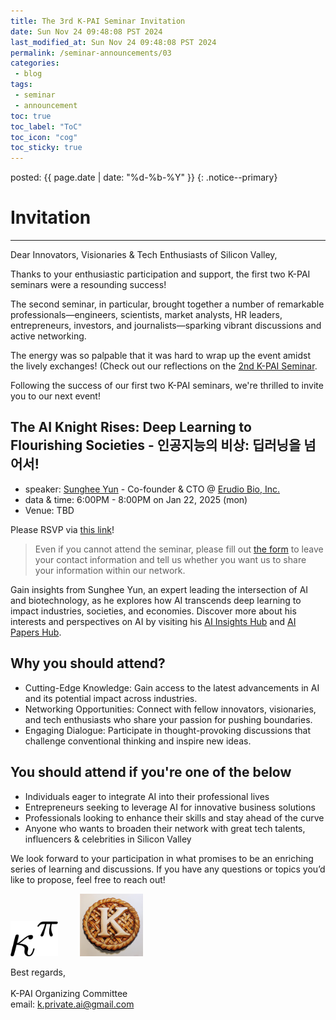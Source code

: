 ```yaml
---
title: The 3rd K-PAI Seminar Invitation
date: Sun Nov 24 09:48:08 PST 2024
last_modified_at: Sun Nov 24 09:48:08 PST 2024
permalink: /seminar-announcements/03
categories:
 - blog
tags:
 - seminar
 - announcement
toc: true
toc_label: "ToC"
toc_icon: "cog"
toc_sticky: true
---
```


<head>
	<link rel="stylesheet" href="/resource/styles.css">
</head>

posted: {{ page.date | date: "%d-%b-%Y" }}
{: .notice--primary}

<h1 id="invitation">Invitation</h1>

<hr>
Dear Innovators, Visionaries &amp; Tech Enthusiasts of Silicon Valley,

<!--Thanks to your active participations and support,
we have held the first two K-PAI seminars successfully.-->
Thanks to your enthusiastic participation and support, the first two K-PAI seminars were a resounding success!
<!--
Especially, for the second seminar,
more than 35 innovators and tech enthusiasts
such as
engineers, scientists, market analysts, HR professionals, entrepreneurs, investors, and even journalists
came to learn and activately interact with other professionals.-->
The second seminar, in particular, brought together a number of remarkable professionals—engineers, scientists, market analysts, HR leaders, entrepreneurs, investors, and journalists—sparking vibrant discussions and active networking.
<!-- It was hard to disperse the crowd in the middle of
active networking. :) -->
The energy was so palpable that it was hard to wrap up the event amidst the lively exchanges!
(Check out our reflections on the [2nd K-PAI Seminar](/seminar-reflections/02/).

<!--Having said that,
we are excited to invite you to yet another seminar of ours!-->

Following the success of our first two K-PAI seminars, we're thrilled to invite you to our next event!

<h2>
The AI Knight Rises: Deep Learning to Flourishing Societies
- 인공지능의 비상: 딥러닝을 넘어서!
</h2>

<ul>
<li>
	speaker: <a href="https://sungheeyun.github.io/">Sunghee Yun</a>
	- Co-founder &amp; CTO @ <a href="https://sungheeyun-erudio.github.io/">Erudio Bio, Inc.</a>
</li>
<li>
	data &amp; time: 6:00PM - 8:00PM on Jan 22, 2025 (mon)
</li>
<li>
	Venue: TBD
</li>
</ul>

Please RSVP via [this link](https://forms.gle/aZgU4A5uxVBmUwa79)!

<!--div class="callout"-->
<blockquote>
Even if you cannot attend the seminar,
please fill out <a href="https://forms.gle/aZgU4A5uxVBmUwa79">the form</a>
to leave your contact information
and tell us whether you want us to share your information
within our network.
</blockquote>
<!--/div-->

<!--Refer to <a href="https://sungheeyun.github.io/articles">AI Insights Hub</a>
&amp;
<a href="https://sungheeyun.github.io/papers">AI Papers Hub</a>
on the speaker's homepage
to sense his interest in and perspectives on AI on broad range of fields
from technology, industry &amp; entrepreneurship to
societal and economic impacts of AI.-->

Gain insights from Sunghee Yun, an expert leading the intersection of AI and biotechnology,
as he explores how AI transcends deep learning to impact industries, societies, and economies.
Discover more about his interests and perspectives on AI
by visiting his <a href="https://sungheeyun.github.io/articles">AI Insights Hub</a> and <a href="https://sungheeyun.github.io/papers">AI Papers Hub</a>.

<h2 id="why-attend">Why you should attend?</h2>

- Cutting-Edge Knowledge: Gain access to the latest advancements in AI and its potential impact across industries.
- Networking Opportunities: Connect with fellow innovators, visionaries, and tech enthusiasts who share your passion for pushing boundaries.
- Engaging Dialogue: Participate in thought-provoking discussions that challenge conventional thinking and inspire new ideas.

<h2 id="target-audience">You should attend if you're one of the below</h2>

<!--p>
This series is designed for individuals interested in acquiring and integrating cutting-edge technologies, those planning innovative businesses in advanced sectors, and anyone looking to enhance their current business with AI or privacy-enhancing cryptography (PEC).
</p-->

- Individuals eager to integrate AI into their professional lives
- Entrepreneurs seeking to leverage AI for innovative business solutions
- Professionals looking to enhance their skills and stay ahead of the curve
- Anyone who wants to broaden their network with great tech talents, influencers &amp; celebrities in Silicon Valley


<p>
We look forward to your participation in what promises to be an enriching series of learning and discussions.
If you have any questions or topics you’d like to propose, feel free to reach out!
</p>

<div class="centered-container">
<img width="15%" src="/assets/images/kappa-to-pi.png">
&nbsp;
&nbsp;
&nbsp;
&nbsp;
<img width="20%" src="/assets/images/k-on-pie.png">
</div>

<p>
Best regards,
<br>
<br>
K-PAI Organizing Committee
<br>
email: <a href="mailto:k.private.ai@gmail.com">k.private.ai@gmail.com</a>
</p>
